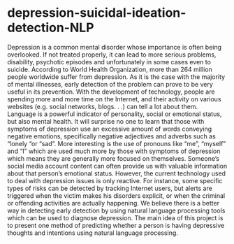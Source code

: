 # depression-suicidal-ideation-detection-NLP

Depression is a common mental disorder whose importance is often being overlooked. If not treated properly, it can lead to more serious problems, disability, psychotic episodes and unfortunately in some cases even to suicide. According to World Health Organization, more than 264 million people worldwide suffer from depression. As it is the case with the majority of mental illnesses, early detection of the problem can prove to be very useful in its prevention. With the development of technology, people are spending more and more time on the Internet, and their activity on various websites (e.g. social networks, blogs. . .) can tell a lot about them. Language is a powerful indicator of personality, social or emotional status, but also mental health. It will surprise no one to learn that those with symptoms of depression use an excessive amount of words conveying negative emotions, specifically negative adjectives and adverbs such as “lonely “or “sad”. More interesting is the use of pronouns like “me”, “myself” and “I” which are used much more by those with symptoms of depression which means they are generally more focused on themselves. Someone’s social media account content can often provide us with valuable information about that person’s emotional status. However, the current technology used to deal with depression issues is only reactive. For instance, some specific types of risks can be detected by tracking Internet users, but alerts are triggered when the victim makes his disorders explicit, or when the criminal or offending activities are actually happening. We believe there is a better way in detecting early detection by using natural language processing tools
which can be used to diagnose depression. The main idea of this project is to present one method of predicting whether a person is having depressive thoughts and intentions using natural language processing.

